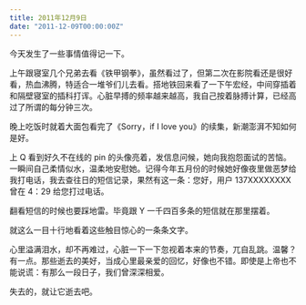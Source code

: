 ```yaml
---
title: 2011年12月9日
date: "2011-12-09T00:00:00Z"
---
```


今天发生了一些事情值得记一下。

上午跟寝室几个兄弟去看《铁甲钢拳》，虽然看过了，但第二次在影院看还是很好看，热血沸腾，特适合一堆爷们儿去看。搭地铁回来看了一下午宏经，中间穿插着和隔壁寝室的插科打诨。心脏早搏的频率越来越高，我自己按着脉搏计算，已经高过了所谓的每分钟三次。

晚上吃饭时就着大面包看完了《Sorry，if I love you》的续集，新潮澎湃不知如何是好。

上 Q 看到好久不在线的 pin 的头像亮着，发信息问候，她向我抱怨面试的苦恼。一瞬间自己柔情似水，温柔地安慰她。记得今年五月份的时候她好像夜里做恶梦给我打电话，我去查往日的短信记录，果然有这一条：您好，用户 137XXXXXXXX 曾在 4：29 给您打过电话。

翻看短信的时候也要踩地雷。毕竟跟 Y 一千四百多条的短信就在那里摆着。

就这么一目十行地看着这些触目惊心的一条条文字。

心里溢满泪水，却不再难过，心脏一下一下忽视着本来的节奏，兀自乱跳。温馨？有一点。那些逝去的美好，当成心里最亲爱的回忆，好像也不错。即使是上帝也不能说谎：有那么一段日子，我们曾深深相爱。

失去的，就让它逝去吧。
